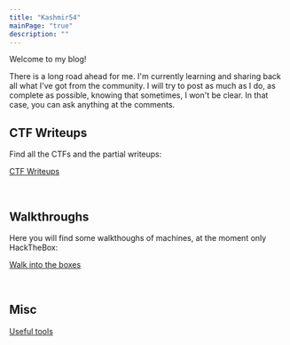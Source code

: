 ```yaml
---
title: "Kashmir54"
mainPage: "true"
description: ""
---
```


Welcome to my blog!

There is a long road ahead for me. I'm currently learning and sharing back all what I've got from the community.
I will try to post as much as I do, as complete as possible, knowing that sometimes, I won't be clear. In that case, you can ask anything at the comments.


## CTF Writeups

Find all the CTFs and the partial writeups:

[CTF Writeups](/ctfs)

</br>

## Walkthroughs

Here you will find some walkthoughs of machines, at the moment only HackTheBox:

[Walk into the boxes](/walkthroughs)

<script src="https://www.hackthebox.eu/badge/365669"></script>

</br>

## Misc

[Useful tools](/misc)